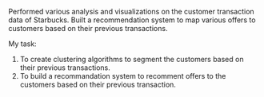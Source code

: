 Performed various analysis and visualizations on the customer transaction data of Starbucks.
Built a recommendation system to map various offers to customers based on their previous
transactions.

My task:
1) To create clustering algorithms to segment the customers based on their previous transactions.
2) To build a recommandation system to recomment offers to the customers based on their previous transaction.
